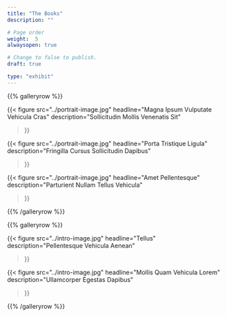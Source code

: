 ```yaml
---
title: "The Books"
description: ""

# Page order
weight:  5
alwaysopen: true

# Change to false to publish.
draft: true

type: "exhibit"
---
```


{{% galleryrow %}}

{{< figure src="../portrait-image.jpg"
           headline="Magna Ipsum Vulputate Vehicula Cras"
           description="Sollicitudin Mollis Venenatis Sit"
>}}

{{< figure src="../portrait-image.jpg"
           headline="Porta Tristique Ligula"
           description="Fringilla Cursus Sollicitudin Dapibus"
>}}

{{< figure src="../portrait-image.jpg"
           headline="Amet Pellentesque"
           description="Parturient Nullam Tellus Vehicula"
>}}

{{% /galleryrow %}}

{{% galleryrow %}}

{{< figure src="../intro-image.jpg"
           headline="Tellus"
           description="Pellentesque Vehicula Aenean"
>}}

{{< figure src="../intro-image.jpg"
           headline="Mollis Quam Vehicula Lorem"
           description="Ullamcorper Egestas Dapibus"
>}}

{{% /galleryrow %}}